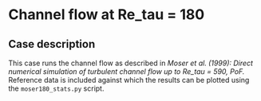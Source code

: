 # Channel flow at Re_tau = 180

## Case description
This case runs the channel flow as described in *Moser et al. (1999): Direct numerical simulation of turbulent channel flow up to Re_tau = 590, PoF.* Reference data is included against which the results can be plotted using the `moser180_stats.py` script.
